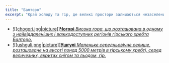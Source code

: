 ```yaml
---
title: "Балторо"
excerpt: "Край холоду та гір, де великі простори залишаються незаселеними, а суворі ландшафти визначають життя його мешканців. Тут знаходиться центр світової гвардії та найбільш охороняється в’язниця, що приховує найнебезпечніших злочинців."
---
```


- [![[chogori.jpg|picture]]**Чогорі** *Висока гора, що розташована в одному з найвіддаленіших і важкодоступних регіонів гірського хребта Балторо.*](/city/chogori)
- [![[ushguli.png|picture]]**Ушгулі** *Маленьке середньовічне селище, розташоване на висоті понад 5000 метрів в гірському хребті, серед величезних, вкритих снігом та льодом, гір.*](/city/ushguli)
